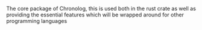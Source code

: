 The core package of Chronolog, this is used both in the rust crate as well as providing the essential features which will be wrapped around for other programming languages 
